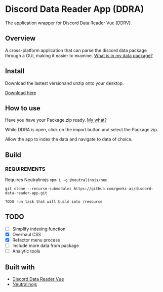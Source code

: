 # Discord Data Reader App (DDRA)

The application wrapper for Discord Data Reader Vue (DDRV).

## Overview

A cross-platform application that can parse the discord data package through a GUI, making it easier to examine.
[What is in my data package?](https://support.discord.com/hc/en-us/articles/360004957991-Your-Discord-Data-Package)

## Install

Download the lastest versionand unzip onto your desktop.

[Download here](https://github.com/genki-ai/discord-data-reader-app/releases)

## How to use

Have you have your Package.zip ready. [My what?](https://support.discord.com/hc/en-us/articles/360004027692-Requesting-a-Copy-of-your-Data)

While DDRA is open, click on the import button and select the Package.zip.

Allow the app to index the data and navigate to data of choice.

## Build

### REQUIREMENTS

Requires Neutralinojs
`npm i -g @neutralinojs/neu`

`git clone --recurse-submodules https://github.com/genki-ai/discord-data-reader-app.git`

`TODO run task that will build into /resource`

## TODO

- [ ] Simplify indexing function
- [x] Overhaul CSS
- [x] Refactor menu process
- [ ] Include more data from package
- [ ] Analytic tools

## Built with

- [Discord Data Reader Vue](https://github.com/genki-ai/discord-data-reader-vue)
- [Neutralinojs](https://github.com/neutralinojs/neutralinojs)

